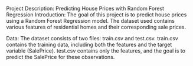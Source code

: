 Project Description: Predicting House Prices with Random Forest Regression
Introduction:
The goal of this project is to predict house prices using a Random Forest Regression model. The dataset used contains various features of residential homes and their corresponding sale prices.

Data:
The dataset consists of two files: train.csv and test.csv.
train.csv contains the training data, including both the features and the target variable (SalePrice).
test.csv contains only the features, and the goal is to predict the SalePrice for these observations.
